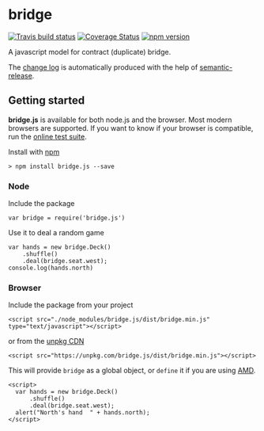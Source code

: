 # bridge
[![Travis build status](https://travis-ci.org/richardschneider/bridge.svg)](https://travis-ci.org/richardschneider/bridge)
[![Coverage Status](https://coveralls.io/repos/github/richardschneider/bridge/badge.svg?branch=master)](https://coveralls.io/github/richardschneider/bridge?branch=master)
[![npm version](https://badge.fury.io/js/bridge.js.svg)](https://www.npmjs.com/package/bridge.js) 

A javascript model for contract (duplicate) bridge.

The [change log](https://github.com/richardschneider/bridge/releases) is automatically produced with
the help of [semantic-release](https://github.com/semantic-release/semantic-release).

## Getting started

**bridge.js** is available for both node.js and the browser.  Most modern browsers are supported.  If you want to know if your browser is compatible, run the [online test suite](https://unpkg.com/bridge.js/test/index.html).

Install with [npm](http://blog.npmjs.org/post/85484771375/how-to-install-npm)

    > npm install bridge.js --save

### Node

Include the package

    var bridge = require('bridge.js')

Use it to deal a random game

    var hands = new bridge.Deck()
        .shuffle()
        .deal(bridge.seat.west);
    console.log(hands.north)

### Browser

Include the package from your project

    <script src="./node_modules/bridge.js/dist/bridge.min.js" type="text/javascript"></script>

or from the [unpkg CDN](https://unpkg.com)

    <script src="https://unpkg.com/bridge.js/dist/bridge.min.js"></script>

This will provide `bridge` as a global object, or `define` it if you are using [AMD](https://en.wikipedia.org/wiki/Asynchronous_module_definition).

    <script>
      var hands = new bridge.Deck()
          .shuffle()
          .deal(bridge.seat.west);
      alert("North's hand  " + hands.north);
    </script>
